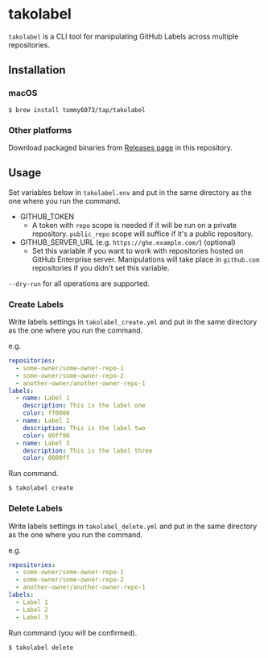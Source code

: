 # takolabel

`takolabel` is a CLI tool for manipulating GitHub Labels across multiple repositories.

## Installation

### macOS

```console
$ brew install tommy6073/tap/takolabel
```

### Other platforms

Download packaged binaries from [Releases page](https://github.com/tommy6073/takolabel/releases) in this repository.

## Usage

Set variables below in `takolabel.env` and put in the same directory as the one where you run the command.

- GITHUB_TOKEN
  - A token with `repo` scope is needed if it will be run on a private repository. `public_repo` scope will suffice if it's a public repository.
- GITHUB_SERVER_URL (e.g. `https://ghe.example.com/`) (optional)
  - Set this variable if you want to work with repositories hosted on GitHub Enterprise server. Manipulations will take place in `github.com` repositories if you didn't set this variable.

`--dry-run` for all operations are supported.

### Create Labels

Write labels settings in `takolabel_create.yml` and put in the same directory as the one where you run the command.

e.g.

```yaml
repositories:
  - some-owner/some-owner-repo-1
  - some-owner/some-owner-repo-2
  - another-owner/another-owner-repo-1
labels:
  - name: Label 1
    description: This is the label one 
    color: ff0000
  - name: Label 2
    description: This is the label two
    color: 00ff00
  - name: Label 3
    description: This is the label three
    color: 0000ff
```

Run command.

```console
$ takolabel create
```

### Delete Labels

Write labels settings in `takolabel_delete.yml` and put in the same directory as the one where you run the command.

e.g.

```yaml
repositories:
  - some-owner/some-owner-repo-1
  - some-owner/some-owner-repo-2
  - another-owner/another-owner-repo-1
labels:
  - Label 1
  - Label 2
  - Label 3
```

Run command (you will be confirmed).

```console
$ takolabel delete
```
